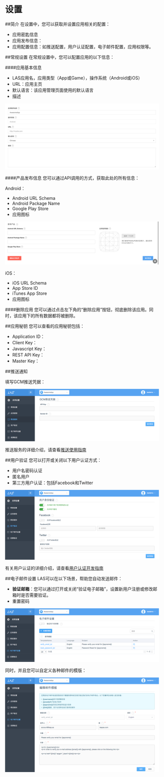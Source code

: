 # 设置
##简介
在设置中，您可以获取并设置应用相关的配置：

* 应用密匙信息
* 应用发布信息：
* 应用配置信息：如推送配置，用户认证配置，电子邮件配置，应用权限等。

##常规设置
在常规设置中，您可以配置应用的以下信息：

####应用基本信息
* LAS应用名，应用类型（App或Game），操作系统（Android或iOS）
* URL：应用主页
* 默认语言：该应用管理页面使用的默认语言
* 描述

![imgSTGeneral1](../../../images/imgSTGeneral1.png)

####产品发布信息
您可以通过API调用的方式，获取此处的所有信息：

Android：

* Android URL Schema
* Android Package Name
* Google Play Store
* 应用图标

![imgSTGeneral2.png](../../../images/imgSTGeneral2.png)

iOS：

* iOS URL Schema
* App Store ID
* iTunes App Store
* 应用图标

####删除应用
您可以通过点击左下角的“删除应用”按钮，彻底删除该应用。同时，该应用下的所有数据都将被删除。

##应用秘钥
您可以查看的应用秘钥包括：

* Application ID：
* Client Key：
* Javascript Key：
* REST API Key：
* Master Key：

##推送通知

填写GCM推送凭据：

![imgSTPush.png](../../../images/imgSTPush.png)


推送服务的详细介绍，请查看[推送使用指南](..)

##用户验证
您可以打开或关闭以下用户认证方式：

* 用户名密码认证
* 匿名用户
* 第三方用户认证：包括Facebook和Twitter

![imgSTAuth.png](../../../images/imgSTAuth.png)

有关用户认证的详细介绍，请查看[用户认证开发指南](..)

##电子邮件设置
LAS可以在以下场景，帮助您自动发送邮件：
* **验证邮箱**：您可以通过打开或关闭“验证电子邮箱”，设置新用户注册或修改邮箱时是否需要验证。
* 重置密码

![imgSTEmail.png](../../../images/imgSTEmail.png)

同时，并且您可以自定义各种邮件的模版：

![imgSTEmailTemplate.png](../../../images/imgSTEmailTemplate.png)






